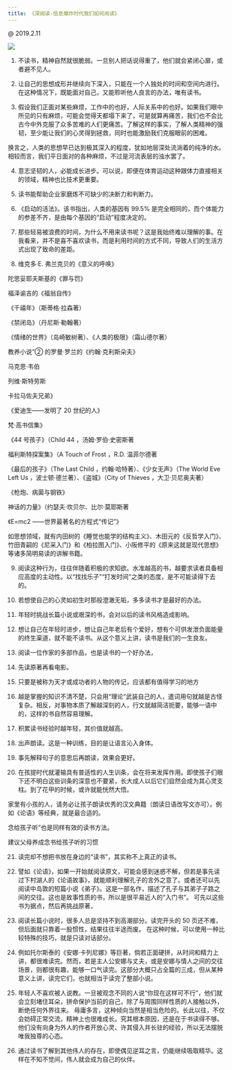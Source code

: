 ```yaml
---
title: 《深阅读-信息爆炸时代我们如何阅读》
---
```


@ 2019.2.11

![](https://img.arctee.cn/picgo/202112262309587.JPG)

1. 不读书，精神自然就很脆弱。一旦别人把话说得重了，他们就会紧闭心扉，或者避不见人。

2. 让自己的思想成形并继续向下深入，只能在一个人独处的时间和空间内进行。在这种情况下，既能面对自己，又能聆听他人良言的办法，唯有读书。

3. 假设我们正面对某些麻烦，工作中的也好，人际关系中的也好。如果我们眼中所见的只有麻烦，可能会觉得天都塌下来了，可是就算再痛苦，我们也不会比古今中外克服了众多苦难的人们更痛苦。了解这样的事实，了解人类精神的强韧，至少能让我们的心灵得到拯救，同时也能激励我们克服眼前的困难。

换言之，人类的思想早已达到极其深入的程度，犹如地层深处流淌着的纯净的水。 相较而言，我们平日面对的各种麻烦，不过是河流表层的浊水罢了。

4. 意志坚韧的人，必能成长进步。可以说，即便在体育运动这种跟体力直接相关的领域，精神也比技术更重要。

5. 读书能帮助企业家磨炼不可缺少的决断力和判断力。

6. 《启动的活法》。该书指出，人类的基因有 99.5% 是完全相同的，而个体能力的参差不齐，是由每个基因的“启动”程度决定的。

7. 那些轻易被浪费的时间，为什么不用来读书呢？这是我始终难以理解的事。在我看来，并不是喜不喜欢读书，而是利用时间的方式不同，导致人们的生活方式出现了致命的差距。

8. 维克多·E. 弗兰克贝的《意义的呼唤》

陀思妥耶夫斯基的《罪与罚》

福泽谕吉的《福翁自传》

《千禧年》（斯蒂格·拉森著）

《禁闭岛》（丹尼斯·勒翰著）

《情绪的世界》（岛崎敏树著）、《人类的极限》（霜山德尔著）

教养小说”② 的罗曼·罗兰的《约翰·克利斯朵夫》

马克思·韦伯

列维·斯特劳斯

卡拉马佐夫兄弟》

《爱迪生——发明了 20 世纪的人》

梵·高书信集》

《44 号孩子》（Child 44 ，汤姆·罗伯·史密斯著

福利斯特探案集》（A Touch of Frost ，R.D. 温菲尔德著

《最后的孩子》（The Last Child ，约翰·哈特著）、《少女无声》（The World Eve Left Us ，波士顿·德兰著）、《盗城》（City of Thieves ，大卫·贝尼奥夫著）

《枪炮、病菌与钢铁》

神话的力量》（约瑟夫·坎贝尔、比尔·莫耶斯著

《E=mc2 ——世界最著名的方程式“传记”》

如思想领域，就有内田树的《睡觉也能学的结构主义》、木田元的《反哲学入门》、竹田青嗣的《尼采入门》和《柏拉图入门》、小阪修平的《原来这就是现代思想》等诸多简明易读的讲解书籍。

9. 阅读这种行为，往往伴随着积极的求知欲。水准越高的书，越要求读者具备相应高度的主动性。以“找找乐子”“打发时间”之类的态度，是不可能读得下去的。

10. 若想使自己的心灵如初生时那般澄澈无垢，多多读书才是最好的办法。

11. 年轻时挑战长篇小说或艰深的书，会对以后的读书风格造成影响。

12. 想让自己在年轻时进步，想让自己年老后有个爱好，想有个可供发泄负面能量的终生渠道，就不能不读书。从这个意义上讲，读书是我们的一生良友。

13. 阅读一位作家的多部作品，也是读书的一个好办法，

14. 先读原著再看电影。

15. 只要是被称为天才或成功者的人物的传记，应该都有值得学习的地方

16. 越是掌握的知识不清不楚，只会用“理论”武装自己的人，遣词用句就越是古怪复杂。相反，对事物本质了解越深刻的人，行文就越简洁扼要，能够一语中的，这样的书自然容易理解。

17. 积累读书经验时越年轻，其价值就越高。

18. 出声朗读。这是一种训练，目的是让语言沁入身体。

19. 事先解释句子的意思后再朗读，效果会更好。

20. 在孩提时代就灌输具有普适性的人生训条，会在将来发挥作用。即使孩子们眼下还不明白这些训条的深意也不要紧，长大成人以后它们自然会成为其心灵支柱。到了花甲的时候，或许就能恍然大悟。

家里有小孩的人，请务必让孩子朗读优秀的汉文典籍（朗读日语改写文亦可）。例如《论语》等经典，就是最合适的。

念给孩子听”也是同样有效的读书方法。

建议父母养成念书给孩子听的习惯

21. 读完却不想把书放在身边的“读书”，其实称不上真正的读书。

22. 譬如《论语》，如果一开始就阅读原文，可能会感到迷惑不解，但若是事先读过下村湖人的《论语故事》，就能顺利理解孔子的言外之意了。或者还可以先阅读中岛敦的短篇小说《弟子》。这是一部名作，描述了孔子与其弟子子路之间的交往。这也是故事性质的书，所以是很平易近人的“入门书”。 可先以这些书为据点，然后再挑战原著，

23. 阅读长篇小说时，很多人总是坚持不到高潮部分。读完开头的 50 页还不难，但后面就只靠着一股惯性，结果往往半途而废。 在这种时候，可以使用一种比较特殊的技巧，就是只读对话部分。

24. 例如托尔斯泰的《安娜·卡列尼娜》等巨著，倘若正面硬拼，从时间和精力上讲，都很难读完。然而，若是主人公安娜与丈夫，或是安娜与情人之间的交往场景，则都很有趣，能够一口气读完。这部分大概只占全篇的三成，但从某种意义上讲，读完它们，也就相当于读完了整部小说。

25. 年轻人不喜欢被人说教。一旦被观念不同的人说“你现在这样可不行”，他们就会立刻堵住耳朵，拼命保护当前的自己，除了与周围同样性质的人接触以外，断绝任何外界往来。 毋庸多言，这种倾向当然是相当危险的。长此以往，不仅会妨碍正常交流，精神上也很难成长。究其根本原因，还是在于书读得不够。他们没有向身为外人的作者开放心灵、许其侵入并长驻的经验，所以无法摆脱唯我独尊的心态。

26. 通过读书了解到其他伟人的存在，即使偶见逆耳之言，仍能继续吸取精华。这样在不知不觉间，伟人就会成为自己的伙伴。